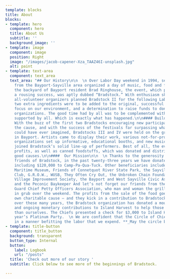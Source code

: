 ```yaml
---
template: blocks
title: About
blocks:
- template: hero
  component: hero
  title: About Us
  subtitle: ''
  background_image: ''
- template: image
  component: image
  position: Right
  image: "/images/jacob-capener-Xza_TAAZ46I-unsplash.jpg"
  alt: paint
- template: text-area
  component: text_area
  text_area: "## Our History\n\n  \n Over Labor Day weekend in 1994, several friends
    from the Bayport-Sayville area organized a day of music, food and fun. Held in
    the backyard of Bayport resident Brad Ringhouse, the event, which proved to be
    a rousing success, was aptly dubbed “Bradstock.” With enthusiasm sky high, the
    all-volunteer organizers planned Bradstock II for the following Labor Day. However,
    two extra ingredients were to be added to the original, successful formula - a
    focus on our environment, and a determination to raise funds to donate to area
    organizations. The good time had by all was to be complemented with a good cause
    supported by all. Which is exactly what has happened.\n\n#### Building a Community\n\n
    With the buzz of the first two Bradstocks encouraging new participants to join
    the cause, and with the success of the festivals far surpassing what the organizers
    could have ever imagined, Bradstocks III and IV were held on the grounds of Meadowcroft
    in Bayport. Artists came to display their work, various not-for-profit environmental
    organizations set up informative, educational booths, and new musicians eagerly
    joined Bradstock‘s solid line-up of performers. Best of all, the events generated
    profits, as well as canned foodstuffs, which was donated and distributed to local
    good causes.\n\n####  Our Mission\n\n  \n Thanks to the generosity of the many
    friends of Bradstock, in the past twenty-three years we have donated over $275,000
    including $120,000 to Camp-Pa-Qua-Tuck. Other beneficiaries include the Long Island
    Maritime Museum, Friends of Connetquot River State Park, the Sayville Kiwanis
    Club, G.R.O.W., WUSB, They Often Cry Out, the Unbroken Chain Foundation, the Sayville
    Village Improvement Society, the Bayport and West Sayville Civic Associations
    and the Peconic Baykeeper And let’s not forget our friends from the U.S. Coast
    Guard Chief Petty Officers Association, who man and woman the grills to keep us
    in grub over the weekend. The profits from the sale of the food goes to fund their
    own charitable cause – and they kick in a contribution to Bradstock as well. And
    over these many years, the Bradstock organization has donated a mountain of food
    and ongoing monetary contributions to Island Harvest to help those less fortunate
    than ourselves. The Chiefs presented a check for $3,000 to Island Harvest at this
    year’s Platinum Party.  \n We are confident that the Circle of Chiefs moves forward
    in a manner befitting the labor that we expend. **_May the circle be unbroken._**"
- template: title-button
  component: title_button
  background: transparent
  button_type: Internal
  button:
    label: Logbook
    url: "/posts"
  title: 'Check out more of our story '
  subtitle: Click below to see more of the beginnings of Bradstock.

---
```

